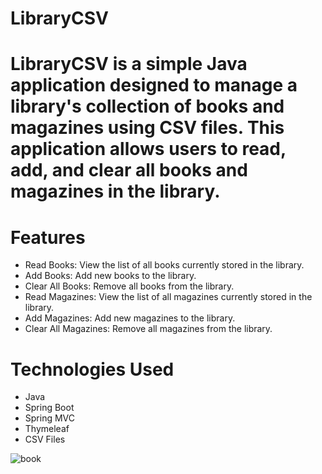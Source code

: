 # LibraryCSV
# LibraryCSV is a simple Java application designed to manage a library's collection of books and magazines using CSV files. This application allows users to read, add, and clear all books and magazines in the library.

# Features
- Read Books: View the list of all books currently stored in the library.
- Add Books: Add new books to the library.
- Clear All Books: Remove all books from the library.
- Read Magazines: View the list of all magazines currently stored in the library.
- Add Magazines: Add new magazines to the library.
- Clear All Magazines: Remove all magazines from the library.

# Technologies Used
- Java
- Spring Boot
- Spring MVC 
- Thymeleaf
- CSV Files

![book](https://github.com/user-attachments/assets/70e910f4-e5db-4784-8f42-7e4076ea220d)
